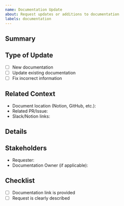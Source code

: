 ```yaml
---
name: Documentation Update
about: Request updates or additions to documentation
labels: documentation
---
```


## Summary
<!-- Brief description of the documentation update needed -->

## Type of Update
- [ ] New documentation
- [ ] Update existing documentation
- [ ] Fix incorrect information

## Related Context
- Document location (Notion, GitHub, etc.):
- Related PR/Issue:
- Slack/Notion links: 

## Details
<!-- Describe what needs to be added, updated, or corrected -->

## Stakeholders
- Requester:
- Documentation Owner (if applicable):

## Checklist
- [ ] Documentation link is provided
- [ ] Request is clearly described
